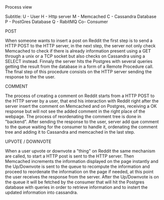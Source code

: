 Process view 

Subtitle:
U - User
H - Http server
M - Memcached
C - Cassandra Database
P - PostGres Database
Q - RabitMQ
Co- Consumer


POST

When someone wants to insert a post on Reddit the first step is to send a HTTP POST to the HTTP server, in the next step, the server not only check Memcached to check if there is already information present using a GET through a unix or a TCP socket but also checks on Cassandra using a SELECT instead. Finnaly the server hits the Postgres with several queries getting the result from the database in a form of a Remote Procedure call. The final step of this procedure consists on the HTTP server sending the response to the the user.

COMMENT

The process of creating a comment on Reddit starts from a HTTP POST to the HTTP server by a user, that end his interaction with Reddit right after the server insert the comment on Memcached and on Postgres, receiving a OK response but will not see the added comment in the right place of the webpage. The process of reordenating the comment tree is done in "backend". 
After sending the response to the user, server add que comment to the queue waiting for the consumer to handle it, ordenating the comment tree and adding it to Cassandra and memcached in the last step.

UPVOTE / DOWNVOTE

When a user upvote or downvote a "thing" on Reddit the same mechanism are called, to start a HTTP post is sent to the HTTP server. Then Memcached increments the information displayed on the page instantly and the Up/Downvote is sent to the queue to recompute the information and proceed to reordenate the information on the page if needed, at this point the user receives the response from the server. 
After the Up/Downvote is on the queue it will be fetched by the consumer that will hit the Postgres database with queries in order to retrieve information and to instert the updated information into cassandra.